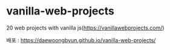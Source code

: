 # vanilla-web-projects
20 web projects with vanilla js(https://vanillawebprojects.com/)

배포 : https://daewoongbyun.github.io/vanilla-web-projects/
